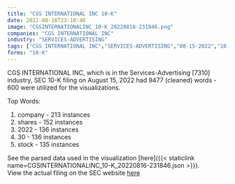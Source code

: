 ```yaml
---
title: "CGS INTERNATIONAL INC 10-K"
date: 2022-08-16T23:18:46
image: "CGSINTERNATIONALINC_10-K_20220816-231846.png"
companies: "CGS INTERNATIONAL INC"
industry: "SERVICES-ADVERTISING"
tags: ["CGS INTERNATIONAL INC","SERVICES-ADVERTISING","08-15-2022","10-K"]
forms: "10-K"
---
```

CGS INTERNATIONAL INC, which is in the Services-Advertising [7310] industry, SEC 10-K filing on August 15, 2022 had 9477 (cleaned) words - 600 were utilized for the visualizations.

Top Words:
1. company - 213 instances
2. shares - 152 instances
3. 2022 - 136 instances
4. 30 - 136 instances
5. stock - 135 instances


See the parsed data used in the visualization [here]({{< staticlink name=CGSINTERNATIONALINC_10-K_20220816-231846.json >}}).  
View the actual filing on the SEC website [here](https://www.sec.gov/Archives/edgar/data/1552358/0001477932-22-006065.txt)